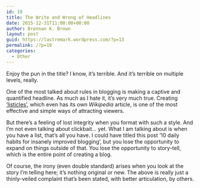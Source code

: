 ```yaml
---
id: 19
title: The Write and Wrong of Headlines
date: 2015-12-31T11:00:00+00:00
author: Brennan K. Brown
layout: post
guid: https://lastremark.wordpress.com/?p=13
permalink: /?p=19
categories:
  - Other
---
```

Enjoy the pun in the title? I know, it&#8217;s terrible. And it&#8217;s terrible on multiple levels, really.

One of the most talked about rules in blogging is making a captive and quantified headline. As much as I hate it, it&#8217;s very much true. Creating [&#8216;listicles&#8217;](https://en.wikipedia.org/wiki/Listicle), which even has its own _Wikipedia_ article, is one of the most effective and simple ways of attracting viewers.

But there&#8217;s a feeling of lost integrity when you format with such a style. And I&#8217;m not even talking about clickbait&#8230; yet. What I am talking about is when you have a list, that&#8217;s all you have. I could have titled this post &#8217;10 daily habits for insanely improved blogging&#8217;, but you lose the opportunity to expand on things outside of that. You lose the opportunity to story-tell, which is the entire point of creating a blog.

Of course, the irony (even double standard) arises when you look at the story I&#8217;m telling here; it&#8217;s nothing original or new. The above is really just a thinly-veiled complaint that&#8217;s been stated, with better articulation, by others.